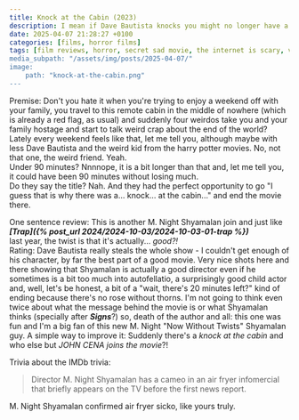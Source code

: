```yaml
---
title: Knock at the Cabin (2023)
description: I mean if Dave Bautista knocks you might no longer have a door
date: 2025-04-07 21:28:27 +0100
categories: [films, horror films]
tags: [film reviews, horror, secret sad movie, the internet is scary, vacationsploitation, wrong place wrong face, they don't say the title]
media_subpath: "/assets/img/posts/2025-04-07/"
image:
    path: "knock-at-the-cabin.png"
---
```

<span class="reviewsection">Premise:</span> Don't you hate it when you're trying to enjoy a weekend off with your family, you travel to this remote cabin in the middle of nowhere (which is already a red flag, as usual) and suddenly four weirdos take you and your family hostage and start to talk weird crap about the end of the world? Lately every weekend feels like that, let me tell you, although maybe with less Dave Bautista and the weird kid from the harry potter movies. No, not that one, the weird friend. Yeah.<br/>
<span class="reviewsection">Under 90 minutes?</span> Nnnnope, it is a bit longer than that and, let me tell you, it could have been 90 minutes without losing much.<br/>
<span class="reviewsection">Do they say the title?</span> Nah. And they had the perfect opportunity to go "I guess that is why there was a... knock... at the cabin..." and end the movie there.

<span class="reviewsection">One sentence review:</span> This is another M. Night Shyamalan join and just like ***[Trap]({% post_url 2024/2024-10-03/2024-10-03-01-trap %})***<br/> last year, the twist is that it's actually... *good?!*<br/>
<span class="reviewsection">Rating:</span> Dave Bautista really steals the whole show - I couldn't get enough of his character, by far the best part of a good movie. Very nice shots here and there showing that Shyamalan is actually a good director even if he sometimes is a bit too much into autofellatio, a surprisingly good child actor and, well, let's be honest, a bit of a "wait, there's 20 minutes left?" kind of ending because there's no rose without thorns. I'm not going to think even twice about what the message behind the movie is or what Shyamalan thinks (specially after ***Signs***?) so, death of the author and all: this one was fun and I'm a big fan of this new M. Night "Now Without Twists" Shyamalan guy.
<span class="reviewsection">A simple way to improve it:</span> Suddenly there's a *knock at the cabin* and who else but *JOHN CENA joins the movie*?!

<span class="reviewsection">Trivia about the IMDb trivia:</span>
> Director M. Night Shyamalan has a cameo in an air fryer infomercial that briefly appears on the TV before the first news report.

M. Night Shyamalan confirmed air fryer sicko, like yours truly.